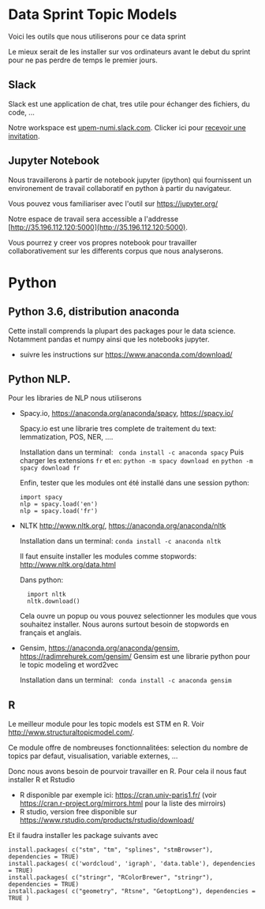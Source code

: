 # Data Sprint Topic Models

Voici les outils que nous utiliserons pour ce data sprint

Le mieux serait de les installer sur vos ordinateurs avant le debut du sprint pour ne pas perdre de temps le premier jours.

## Slack

Slack est une application de chat, tres utile pour échanger des fichiers, du code, ...

Notre workspace est [upem-numi.slack.com](https://upem-numi.slack.com). Clicker ici pour [recevoir une invitation](https://join.slack.com/t/upem-numi/shared_invite/enQtMjg1Njc5NDY5MDkwLTIxNzc0Nzk2NzRjOTNmOGExMTEyMDk1MmM5MjVkMTA2YTc2ZTMwMDhjZmFiMmEzMzRiMzA2NmQwZTAxYzJlNzk).

## Jupyter Notebook

Nous travaillerons à partir de notebook jupyter (ipython) qui fournissent un environement de travail collaboratif en python à partir du navigateur.

Vous pouvez vous familiariser avec l'outil sur https://jupyter.org/

Notre espace de travail sera accessible a l'addresse [http://35.196.112.120:5000](http://35.196.112.120:5000).

Vous pourrez y creer vos propres notebook pour travailler collaborativement sur les differents corpus que nous analyserons.

# Python

## Python 3.6, distribution anaconda
Cette install comprends la plupart des packages pour le data science. Notamment pandas et numpy ainsi que les notebooks jupyter.

* suivre les instructions sur https://www.anaconda.com/download/


## Python NLP.
Pour les libraries de NLP nous utiliserons

* Spacy.io, https://anaconda.org/anaconda/spacy, https://spacy.io/

    Spacy.io est une librarie tres complete de traitement du text: lemmatization, POS, NER, ....

    Installation dans un terminal: ```  conda install -c anaconda spacy ```
    Puis charger les extensions ```fr``` et ```en```:
    ```python -m spacy download en```
    ```python -m spacy download fr```

    Enfin, tester que les modules ont été installé dans une session python:
    ```
    import spacy
    nlp = spacy.load('en')
    nlp = spacy.load('fr')
    ```

* NLTK http://www.nltk.org/, https://anaconda.org/anaconda/nltk

    Installation dans un terminal: ``` conda install -c anaconda nltk ```

    Il faut ensuite installer les modules comme stopwords: http://www.nltk.org/data.html

    Dans python:

        import nltk
        nltk.download()

    Cela ouvre un popup ou vous pouvez selectionner les modules que vous souhaitez installer.
    Nous aurons surtout besoin de stopwords en français et anglais.

* Gensim, https://anaconda.org/anaconda/gensim, https://radimrehurek.com/gensim/
    Gensim est une librarie python pour le topic modeling et word2vec

    Installation dans un terminal: ```  conda install -c anaconda gensim  ```


## R

Le meilleur module pour les topic models est STM en R. Voir http://www.structuraltopicmodel.com/.

Ce module offre de nombreuses fonctionnalitées: selection du nombre de topics par defaut, visualisation, variable externes, ...

Donc nous avons besoin de pourvoir travailler en R. Pour cela il nous faut installer R et Rstudio

* R disponible par exemple ici: https://cran.univ-paris1.fr/ (voir https://cran.r-project.org/mirrors.html pour la liste des mirroirs)
* R studio, version free disponible sur https://www.rstudio.com/products/rstudio/download/

Et il faudra installer les package suivants avec

    install.packages( c("stm", "tm", "splines", "stmBrowser"), dependencies = TRUE)
    install.packages( c('wordcloud', 'igraph', 'data.table'), dependencies = TRUE)
    install.packages( c("stringr", "RColorBrewer", "stringr"), dependencies = TRUE)
    install.packages( c("geometry", "Rtsne", "GetoptLong"), dependencies = TRUE )
